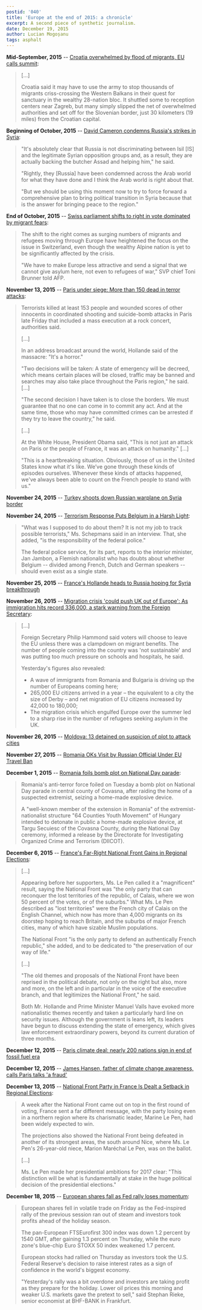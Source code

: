 ```yaml
---
postid: '040'
title: 'Europe at the end of 2015: a chronicle'
excerpt: A second piece of synthetic journalism.
date: December 19, 2015
author: Lucian Mogoșanu
tags: asphalt
---
```


**Mid-September, 2015** --
  [Croatia overwhelmed by flood of migrants, EU calls summit][1]:

> [...]
>
> Croatia said it may have to use the army to stop thousands of migrants
> criss-crossing the Western Balkans in their quest for sanctuary in the
> wealthy 28-nation bloc. It shuttled some to reception centers near
> Zagreb, but many simply slipped the net of overwhelmed authorities and
> set off for the Slovenian border, just 30 kilometers (19 miles) from
> the Croatian capital.

**Beginning of October, 2015** --
  [David Cameron condemns Russia's strikes in Syria][2]:

> "It's absolutely clear that Russia is not discriminating between Isil
> [IS] and the legitimate Syrian opposition groups and, as a result,
> they are actually backing the butcher Assad and helping him," he said.
>
> "Rightly, they [Russia] have been condemned across the Arab world for
> what they have done and I think the Arab world is right about that.
>
> "But we should be using this moment now to try to force forward a
> comprehensive plan to bring political transition in Syria because that
> is the answer for bringing peace to the region."


**End of October, 2015** --
  [Swiss parliament shifts to right in vote dominated by migrant fears][3]:

> The shift to the right comes as surging numbers of migrants and
> refugees moving through Europe have heightened the focus on the issue
> in Switzerland, even though the wealthy Alpine nation is yet to be
> significantly affected by the crisis.
>
> "We have to make Europe less attractive and send a signal that we
> cannot give asylum here, not even to refugees of war," SVP chief Toni
> Brunner told AFP.

**November 13, 2015** --
  [Paris under siege: More than 150 dead in terror attacks][4]:

> Terrorists killed at least 153 people and wounded scores of other
> innocents in coordinated shooting and suicide-bomb attacks in Paris
> late Friday that included a mass execution at a rock concert,
> authorities said.
>
> [...]
>
> In an address broadcast around the world, Hollande said of the
> massacre: "It's a horror."
>
> "Two decisions will be taken: A state of emergency will be decreed,
> which means certain places will be closed, traffic may be banned and
> searches may also take place throughout the Paris region," he
> said. [...]
>
> "The second decision I have taken is to close the borders. We must
> guarantee that no one can come in to commit any act. And at the same
> time, those who may have committed crimes can be arrested if they try
> to leave the country," he said.
>
> [...]
>
> At the White House, President Obama said, "This is not just an attack
> on Paris or the people of France, it was an attack on humanity." [...]
>
> "This is a heartbreaking situation. Obviously, those of us in the
> United States know what it's like. We’ve gone through these kinds of
> episodes ourselves. Whenever these kinds of attacks happened, we've
> always been able to count on the French people to stand with us."

**November 24, 2015** --
  [Turkey shoots down Russian warplane on Syria border][5]

**November 24, 2015** --
  [Terrorism Response Puts Belgium in a Harsh Light][6]:

> "What was I supposed to do about them? It is not my job to track
> possible terrorists," Ms. Schepmans said in an interview. That, she
> added, "is the responsibility of the federal police."
>
> The federal police service, for its part, reports to the interior
> minister, Jan Jambon, a Flemish nationalist who has doubts about
> whether Belgium -- divided among French, Dutch and German speakers --
> should even exist as a single state.

**November 25, 2015** --
  [France's Hollande heads to Russia hoping for Syria breakthrough][7]

**November 26, 2015** --
  [Migration crisis 'could push UK out of Europe': As immigration hits record 336,000, a stark warning from the Foreign Secretary][8]:

> [...]
>
> Foreign Secretary Philip Hammond said voters will choose to leave the
> EU unless there was a clampdown on migrant benefits. The number of
> people coming into the country was 'not sustainable' and was putting
> too much pressure on schools and hospitals, he said.
>
> Yesterday's figures also revealed:
>
> * A wave of immigrants from Romania and Bulgaria is driving up the
>   number of Europeans coming here;
> * 265,000 EU citizens arrived in a year – the equivalent to a city the
>   size of Derby – and net migration of EU citizens increased by 42,000
>   to 180,000;
> * The migration crisis which engulfed Europe over the summer led to a
>   sharp rise in the number of refugees seeking asylum in the UK.

**November 26, 2015** --
  [Moldova: 13 detained on suspicion of plot to attack cities][9]

**November 27, 2015** --
  [Romania OKs Visit by Russian Official Under EU Travel Ban][10]

**December 1, 2015** --
  [Romania foils bomb plot on National Day parade][11]:

> Romania's anti-terror force foiled on Tuesday a bomb plot on National
> Day parade in central county of Covasna, after raiding the home of a
> suspected extremist, seizing a home-made explosive device.
>
> A "well-known member of the extension in Romania" of the
> extremist-nationalist structure "64 Counties Youth Movement" of
> Hungary intended to detonate in public a home-made explosive device,
> at Targu Secuiesc of the Covasna County, during the National Day
> ceremony, informed a release by the Directorate for Investigating
> Organized Crime and Terrorism (DIICOT).

**December 6, 2015** --
  [France's Far-Right National Front Gains in Regional Elections][12]:

> [...]
>
> Appearing before her supporters, Ms. Le Pen called it a "magnificent"
> result, saying the National Front was "the only party that can
> reconquer the lost territories of the republic, of Calais, where we
> won 50 percent of the votes, or of the suburbs." What Ms. Le Pen
> described as "lost territories" were the French city of Calais on the
> English Channel, which now has more than 4,000 migrants on its
> doorstep hoping to reach Britain, and the suburbs of major French
> cities, many of which have sizable Muslim populations.
>
> The National Front "is the only party to defend an authentically
> French republic," she added, and to be dedicated to "the preservation
> of our way of life."
>
> [...]
>
> "The old themes and proposals of the National Front have been reprised
> in the political debate, not only on the right but also, more and
> more, on the left and in particular in the voice of the executive
> branch, and that legitimizes the National Front," he said.
>
> Both Mr. Hollande and Prime Minister Manuel Valls have evoked more
> nationalistic themes recently and taken a particularly hard line on
> security issues. Although the government is leans left, its leaders
> have begun to discuss extending the state of emergency, which gives
> law enforcement extraordinary powers, beyond its current duration of
> three months.

**December 12, 2015** --
  [Paris climate deal: nearly 200 nations sign in end of fossil fuel era][13]

**December 12, 2015** --
  [James Hansen, father of climate change awareness, calls Paris talks 'a fraud'][14]

**December 13, 2015** --
  [National Front Party in France Is Dealt a Setback in Regional Elections][15]:

> A week after the National Front came out on top in the first round of
> voting, France sent a far different message, with the party losing
> even in a northern region where its charismatic leader, Marine Le Pen,
> had been widely expected to win.
>
> The projections also showed the National Front being defeated in
> another of its strongest areas, the south around Nice, where Ms. Le
> Pen's 26-year-old niece, Marion Maréchal Le Pen, was on the ballot.
>
> [...]
>
> Ms. Le Pen made her presidential ambitions for 2017 clear: "This
> distinction will be what is fundamentally at stake in the huge
> political decision of the presidential elections."

**December 18, 2015** --
  [European shares fall as Fed rally loses momentum][16]:

> European shares fell in volatile trade on Friday as the Fed-inspired
> rally of the previous session ran out of steam and investors took
> profits ahead of the holiday season.
>
> The pan-European FTSEurofirst 300 index was down 1.2 percent by 1540
> GMT, after gaining 1.3 percent on Thursday, while the euro zone's
> blue-chip Euro STOXX 50 index weakened 1.7 percent.
>
> European stocks had rallied on Thursday as investors took the
> U.S. Federal Reserve's decision to raise interest rates as a sign of
> confidence in the world's biggest economy.
>
> "Yesterday's rally was a bit overdone and investors are taking profit
> as they prepare for the holiday. Lower oil prices this morning and
> weaker U.S. markets gave the pretext to sell," said Stephan Rieke,
> senior economist at BHF-BANK in Frankfurt.

[1]: http://www.reuters.com/article/2015/09/17/us-europe-migrants-idUSKCN0RD0P420150917
[2]: http://www.bbc.com/news/uk-34432440
[3]: http://www.businesstimes.com.sg/government-economy/swiss-parliament-shifts-to-right-in-vote-dominated-by-migrant-fears
[4]: http://nypost.com/2015/11/13/gun-battle-breaks-out-at-paris-restaurant-explosion-rocks-bar-near-stadium/
[5]: http://www.bbc.com/news/world-middle-east-34907983
[6]: http://www.nytimes.com/2015/11/25/world/europe/its-capital-frozen-belgium-surveys-past-failures-and-squabbles.html
[7]: http://www.reuters.com/article/2015/11/25/us-mideast-crisis-russia-idUSKBN0TE0RE20151125
[8]: http://www.dailymail.co.uk/news/article-3335651/Migration-crisis-push-UK-Europe-immigration-hits-record-336-000-stark-warning-Foreign-Secretary.html
[9]: https://www.washingtonpost.com/world/europe/moldova-13-detained-suspected-of-wanting-to-attack-city/2015/11/26/34e74528-9437-11e5-befa-99ceebcbb272_story.html
[10]: http://abcnews.go.com/International/wireStory/romania-oks-visit-russian-official-eu-travel-ban-35442519
[11]: http://news.xinhuanet.com/english/2015-12/02/c_134874642.htm
[12]: http://www.nytimes.com/2015/12/07/world/europe/frances-far-right-national-front-gains-in-regional-elections.html
[13]: http://www.theguardian.com/environment/2015/dec/12/paris-climate-deal-200-nations-sign-finish-fossil-fuel-era
[14]: http://www.theguardian.com/environment/2015/dec/12/james-hansen-climate-change-paris-talks-fraud
[15]: http://www.nytimes.com/2015/12/14/world/europe/france-regional-elections-national-front.html
[16]: http://www.reuters.com/article/europe-stocks-idUSL8N14732E20151218

